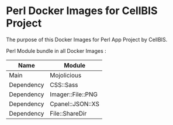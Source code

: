 # Perl Docker Images for CellBIS Project

The purpose of this Docker Images for Perl App Project by CellBIS.

Perl Module bundle in all Docker Images :

| Name | Module |
| --- | --- |
| Main | Mojolicious   | 
| Dependency | CSS::Sass |
| Dependency | Imager::File::PNG |
| Dependency | Cpanel::JSON::XS |
| Dependency | File::ShareDir |

